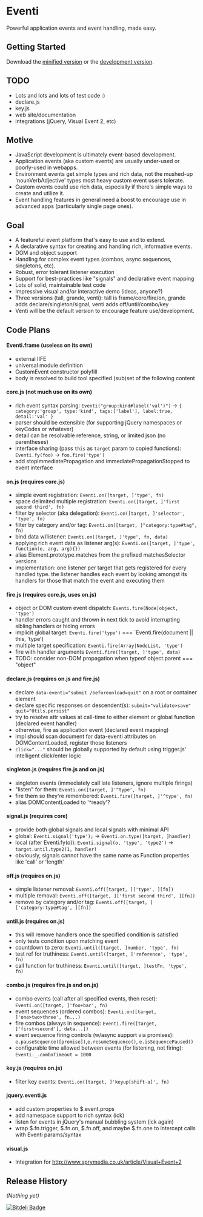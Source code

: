 # Eventi

Powerful application events and event handling, made easy.

## Getting Started
Download the [minified version][min] or the [development version][max].

[min]: https://raw.github.com/nbubna/Eventi/master/dist/Eventi.min.js
[max]: https://raw.github.com/nbubna/Eventi/master/dist/Eventi.js

## TODO
* Lots and lots and lots of test code :)
* declare.js
* key.js
* web site/documentation
* integrations (jQuery, Visual Event 2, etc)

## Motive

* JavaScript development is ultimately event-based development.
* Application events (aka custom events) are usually under-used or poorly-used in webapps.
* Environment events get simple types and rich data, not the mushed-up 'nounVerbAdjective' types most heavy custom event users tolerate.
* Custom events could use rich data, especially if there's simple ways to create and utilize it.
* Event handling features in general need a boost to encourage use in advanced apps (particularly single page ones).

## Goal
* A featureful event platform that's easy to use and to extend.
* A declarative syntax for creating and handling rich, informative events.
* DOM and object support
* Handling for complex event types (combos, async sequences, singletons, etc).
* Robust, error tolerant listener execution
* Support for best-practices like "signals" and declarative event mapping
* Lots of solid, maintainable test code
* Impressive visual and/or interactive demo (ideas, anyone?)
* Three versions (tall, grande, venti): tall is frame/core/fire/on, grande adds declare/singleton/signal, venti adds off/until/combo/key
* Venti will be the default version to encourage feature use/development.

## Code Plans

#### Eventi.frame (useless on its own)
* external IIFE
* universal module definition
* CustomEvent constructor polyfill
* body is resolved to build tool specified (sub)set of the following content

#### core.js (not much use on its own)
* rich event syntax parsing: `Eventi("group:kind#label('val')")` -> `{ category:'group', type:'kind', tags:['label'], label:true, detail:'val' }`
* parser should be extensible (for supporting jQuery namespaces or keyCodes or whatever)
* detail can be resolvable reference, string, or limited json (no parentheses)
* interface sharing (pass `this` as `target` param to copied functions): `Eventi.fy(foo)` -> `foo.fire('type')`
* add stopImmediatePropagation and immediatePropagationStopped to event interface

#### on.js (requires core.js)
* simple event registration: `Eventi.on([target, ]'type', fn)`
* space delimited multiple registration: `Eventi.on([target, ]'first second third', fn)`
* filter by selector (aka delegation): `Eventi.on([target, ]'selector', 'type', fn)`
* filter by category and/or tag: `Eventi.on([target, ]"category:type#tag", fn)`
* bind data w/listener: `Eventi.on([target, ]'type', fn, data)`
* applying rich event data as listener arg(s): `Eventi.on([target, ]'type', function(e, arg, arg){})`
* alias Element.prototype.matches from the prefixed matchesSelector versions
* implementation: one listener per target that gets registered for every handled type. the listener handles each event by looking amongst its handlers for those that match the event and executing them

#### fire.js (requires core.js, uses on.js)
* object or DOM custom event dispatch: `Eventi.fire(Node|object, 'type')`
* handler errors caught and thrown in next tick to avoid interrupting sibling handlers or hiding errors
* implicit global target: `Eventi.fire('type')` === `Eventi.fire(document || this, 'type')
* multiple target specification: `Eventi.fire(Array|NodeList, 'type')`
* fire with handler arguments `Eventi.fire([target, ]'type', data)`
* TODO: consider non-DOM propagation when typeof object.parent === "object"


#### declare.js (requires on.js and fire.js)
* declare `data-eventi="submit /beforeunload=quit"` on a root or container element
* declare specific responses on descendent(s): `submit="validate>save" quit="Utils.persist"`
* try to resolve attr values at call-time to either element or global function (declared event handler)
* otherwise, fire as application event (declared event mapping)
* impl should scan document for data-eventi attributes on DOMContentLoaded, register those listeners
* `click="..."` should be globally supported by default using trigger.js' intelligent click/enter logic

#### singleton.js (requires fire.js and on.js)
* singleton events (immediately call late listeners, ignore multiple firings)
* "listen" for them: `Eventi.on([target, ]'^type', fn)`
* fire them so they're remembered: `Eventi.fire([target, ]'^type', fn)`
* alias DOMContentLoaded to '^ready'?

#### signal.js (requires core)
* provide both global signals and local signals with minimal API
* global: `Eventi.signal('type');` -> `Eventi.on.type([target, ]handler)`
* local (after Eventi.fy(o)): `Eventi.signal(o, 'type', 'type2')` -> `target.until.type2(1, handler)`
* obviously, signals cannot have the same name as Function properties like 'call' or 'length'


#### off.js (requires on.js)
* simple listener removal: `Eventi.off([target, ]['type', ][fn])`
* multiple removal: `Eventi.off([target, ]['first second third', ][fn])`
* remove by category and/or tag: `Eventi.off([target, ]['category:type#tag', ][fn])`

#### until.js (requires on.js)
* this will remove handlers once the specified condition is satisfied
* only tests condition upon matching event
* countdown to zero: `Eventi.until([target, ]number, 'type', fn)`
* test ref for truthiness: `Eventi.until([target, ]'reference', 'type', fn)`
* call function for truthiness: `Eventi.until([target, ]testFn, 'type', fn)`

#### combo.js (requires fire.js and on.js)
* combo events (call after all specified events, then reset): `Eventi.on([target, ]'foo+bar', fn)`
* event sequences (ordered combos): `Eventi.on([target, ]'one>two>three', fn...)`
* fire combos (always in sequence): `Eventi.fire([target, ]'first>second'[, data...])`
* event sequence firing controls (w/async support via promises): `e.pauseSequence([promise])`,`e.resumeSequence()`, `e.isSequencePaused()`
* configurable time allowed between events (for listening, not firing): `Eventi._.comboTimeout = 1000`

#### key.js (requires on.js)
* filter key events: `Eventi.on([target, ]'keyup[shift-a]', fn)`


#### jquery.eventi.js
* add custom properties to $.event.props
* add namespace support to rich syntax (ick)
* listen for events in jQuery's manual bubbling system (ick again)
* wrap $.fn.trigger, $.fn.on, $.fn.off, and maybe $.fn.one to intercept calls with Eventi params/syntax

#### visual.js
* Integration for http://www.sprymedia.co.uk/article/Visual+Event+2


## Release History
_(Nothing yet)_


[![Bitdeli Badge](https://d2weczhvl823v0.cloudfront.net/nbubna/eventi/trend.png)](https://bitdeli.com/free "Bitdeli Badge")

